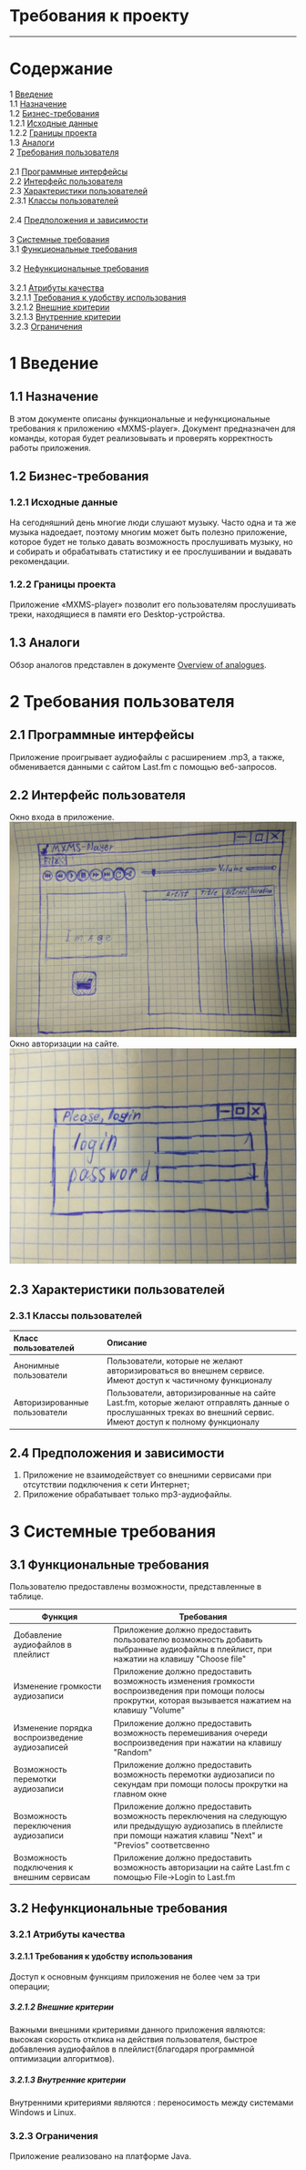 # Требования к проекту
---

# Содержание
1 [Введение](#intro)<br> 
  1.1 [Назначение](#appointment)<br>
  1.2 [Бизнес-требования](#business_requirements)<br> 
    1.2.1 [Исходные данные](#initial_data)<br>
    1.2.2 [Границы проекта](#project_boundary)<br>
  1.3 [Аналоги](#analogues)<br>
2 [Требования пользователя](#user_requirements)<br>  
2.1 [Программные интерфейсы](#software_interfaces)<br> 
  2.2 [Интерфейс пользователя](#user_interface)<br> 
  2.3 [Характеристики пользователей](#user_specifications)<br> 
    2.3.1 [Классы пользователей](#user_classes)<br>  
   2.4 [Предположения и зависимости](#assumptions_and_dependencies)<br>   
3 [Системные требования](#system_requirements)<br> 
  3.1 [Функциональные требования](#functional_requirements)<br>   
  3.2 [Нефункциональные требования](#non-functional_requirements)<br>   
    3.2.1 [Атрибуты качества](#quality_attributes)<br> 
      3.2.1.1 [Требования к удобству использования](#requirements_for_ease_of_use)<br>
      3.2.1.2 [Внешние критерии](#external_criteria)<br>
      3.2.1.3 [Внутренние критерии](#internal_criteria)<br>
    3.2.3 [Ограничения](#restrictions)<br> 

<a name="intro"/>

# 1 Введение

<a name="appointment"/>

## 1.1 Назначение
В этом документе описаны функциональные и нефункциональные требования к приложению «MXMS-player». Документ предназначен для команды, которая будет реализовывать и проверять корректность работы приложения. 

<a name="business_requirements"/>

## 1.2 Бизнес-требования

<a name="initial_data"/>

### 1.2.1 Исходные данные
На сегодняшний день многие люди слушают музыку. Часто одна и та же музыка надоедает, поэтому многим может быть полезно приложение, которое будет не только давать возможность прослушивать музыку, но и собирать и обрабатывать статистику и ее прослушивании и выдавать рекомендации.


<a name="project_boundary"/>

### 1.2.2 Границы проекта
Приложение «MXMS-player» позволит его пользователям прослушивать треки, находящиеся в памяти его Desktop-устройства.

<a name="analogues"/>

## 1.3 Аналоги
Обзор аналогов представлен в документе [Overview of analogues](../Requirements/Overview%20of%20analogues.md).

<a name="user_requirements"/>

# 2 Требования пользователя

<a name="software_interfaces"/>

## 2.1 Программные интерфейсы
Приложение проигрывает аудиофайлы с расширением .mp3, а также, обменивается данными с сайтом Last.fm с помощью веб-запросов. 

<a name="user_interface"/>

## 2.2 Интерфейс пользователя
Окно входа в приложение.  
![Окно входа в приложение](../../images/mockups/MainWindow.jpg)  
Окно авторизации на сайте.  
![Окно авторизации на сайте](../../images/mockups/LoginWindow.jpg)  
<a name="user_specifications"/>

## 2.3 Характеристики пользователей

<a name="user_classes"/>

### 2.3.1 Классы пользователей

| Класс пользователей | Описание |
|:---|:---|
| Анонимные пользователи | Пользователи, которые не желают авторизироваться во внешнем сервисе. Имеют доступ к частичному функционалу |
| Авторизированные пользователи | Пользователи, авторизированные на сайте Last.fm, которые желают отправлять данные о прослушанных треках во внешний сервис. Имеют доступ к полному функционалу |

<a name="assumptions_and_dependencies"/>

## 2.4 Предположения и зависимости
1. Приложение не взаимодействует со внешними сервисами при отсутствии подключения к сети Интернет;
2. Приложение обрабатывает только mp3-аудиофайлы.

# 3 Системные требования

<a name="functional_requirements"/>

## 3.1 Функциональные требования

<a name="main_functions"/>

Пользователю предоставлены возможности, представленные в таблице.

Функция | Требования
--- | ---
Добавление аудиофайлов в плейлист | Приложение должно предоставить пользователю возможность добавить выбранные аудиофайлы в плейлист, при нажатии на клавишу "Choose file"
Изменение громкости аудиозаписи | Приложение должно предоставить возможность изменения громкости воспроизведения при помощи полосы прокрутки, которая вызывается нажатием на клавишу "Volume"
Изменение порядка воспроизведение аудиозаписей | Приложение должно предоставить возможность перемешивания очереди воспроизведения при нажатии на клавишу "Random"
Возможность перемотки аудиозаписи | Приложение должно предоставить возможность перемотки аудиозаписи по секундам при помощи полосы прокрутки на главном окне
Возможность переключения аудиозаписи | Приложение должно предоставить возможность переключения на следующую или предыдущую аудиозапись в плейлисте при помощи нажатия клавиш "Next" и "Previos" соответсвенно
Возможность подключения к внешним сервисам | Приложение должно предоставить возможность авторизации на сайте Last.fm с помощью File->Login to Last.fm

<a name="non-functional_requirements"/>

## 3.2 Нефункциональные требования

<a name="quality_attributes"/>

### 3.2.1 Атрибуты качества

<a name="requirements_for_ease_of_use"/>

#### 3.2.1.1 Требования к удобству использования
Доступ к основным функциям приложения не более чем за три операции;

<a name="external_criteria"/>

##### 3.2.1.2 Внешние критерии 
Важными внешними критериями данного приложения являются: высокая скорость отклика на действия пользователя, быстрое добавления аудиофайлов в плейлист(благодаря программной оптимизации алгоритмов).

<a name="internal_criteria"/>

##### 3.2.1.3 Внутренние критерии 
Внутренними критериями являются : переносимость между системами Windows и Linux.
<a name="restrictions"/>

### 3.2.3 Ограничения
  Приложение реализовано на платформе Java.
